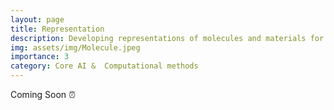 ```yaml
---
layout: page
title: Representation
description: Developing representations of molecules and materials for ML  
img: assets/img/Molecule.jpeg
importance: 3
category: Core AI &  Computational methods
---
```


Coming Soon :alarm_clock:
